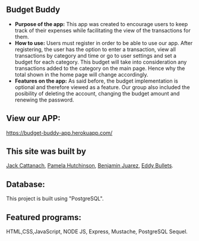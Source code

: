 ## Budget Buddy
* **Purpose of the app:** 
   This app was created to encourage users to keep track of their expenses while facilitating the view of the transactions for them. 
* **How to use:**
   Users must register in order to be able to use our app. After registering, the user has the option to enter a transaction, view all transactions by category and time or go to user settings and set a budget for each category. This budget will take into consideration any transactions added to the category on the main page. Hence why the total shown in the home page will change accordingly. 
* **Features on the app:**
    As said before, the budget implementation is optional and therefore viewed as a feature. Our group also included the posibility of deleting the account, changing the budget amount and renewing the password.  
   
## View our APP: 
https://budget-buddy-app.herokuapp.com/

## This site was built by
[Jack Cattanach](https://github.com/jcattanach), [Pamela Hutchinson](https://github.com/pamelahutchinson), 
[Benjamin Juarez](https://github.com/bjuarez3), [Eddy Bullets](https://github.com/EddyScript).

## Database: 
This project is built using "PostgreSQL".
## Featured programs: 
HTML,CSS,JavaScript, NODE JS, Express, Mustache, PostgreSQL Sequel.
